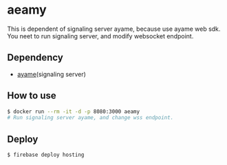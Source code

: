 # aeamy

This is dependent of signaling server ayame, because use ayame web sdk.  
You neet to run signaling server, and modify websocket endpoint.

## Dependency
- [ayame](https://github.com/OpenAyame/ayame)(signaling server)

## How to use
```sh
$ docker run --rm -it -d -p 8080:3000 aeamy
# Run signaling server ayame, and change wss endpoint.
```

## Deploy
```sh
$ firebase deploy hosting
```
